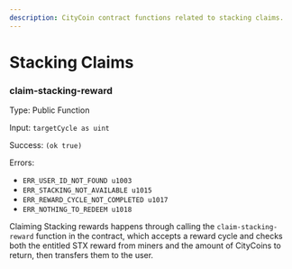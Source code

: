 ```yaml
---
description: CityCoin contract functions related to stacking claims.
---
```


# Stacking Claims

### claim-stacking-reward

Type: Public Function

Input: `targetCycle as uint`

Success: `(ok true)`

Errors:

* `ERR_USER_ID_NOT_FOUND u1003`
* `ERR_STACKING_NOT_AVAILABLE u1015`
* `ERR_REWARD_CYCLE_NOT_COMPLETED u1017`
* `ERR_NOTHING_TO_REDEEM u1018`

Claiming Stacking rewards happens through calling the `claim-stacking-reward` function in the contract, which accepts a reward cycle and checks both the entitled STX reward from miners and the amount of CityCoins to return, then transfers them to the user.
